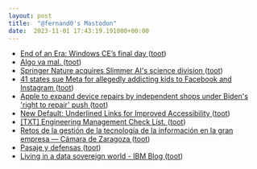```yaml
---
layout: post
title:  "@fernand0's Mastodon"
date:  2023-11-01 17:43:19.191000+00:00
---
```

*  [End of an Era: Windows CE’s final day ](https://www.hpcfactor.com/news/871/end-of-an-era-windows-ces-final-da) ([toot](https://mastodon.social/@fernand0/111336528223855902))
*  [Algo va mal. ](https://avecesunafoto.wordpress.com/2023/11/01/algo-va-mal) ([toot](https://mastodon.social/@fernand0/111336370688816587))
*  [Springer Nature acquires Slimmer AI's science division ](https://tech.eu/2023/10/25/springer-nature-acquires-slimmer-ais-science-division) ([toot](https://mastodon.social/@fernand0/111336275463229151))
*  [41 states sue Meta for allegedly addicting kids to Facebook and Instagram ](https://arstechnica.com/tech-policy/2023/10/41-states-sue-meta-for-allegedly-addicting-kids-to-facebook-and-instagram) ([toot](https://mastodon.social/@fernand0/111336051689764964))
*  [Apple to expand device repairs by independent shops under Biden's 'right to repair' push ](https://www.neowin.net/news/apple-to-expand-device-repairs-by-independent-shops-under-bidens-right-to-repair-push) ([toot](https://mastodon.social/@fernand0/111335826620661440))
*  [New Default: Underlined Links for Improved Accessibility ](https://github.blog/changelog/2023-10-18-new-default-underlined-links-for-improved-accessibility) ([toot](https://mastodon.social/@fernand0/111335471915280511))
*  [[TXT] Engineering Management Check List.   ](https://pnewman.org/engineering_mgmt_checklist.txt) ([toot](https://mastodon.social/@fernand0/111335219605537216))
*  [Retos de la gestión de la tecnología de la información en la gran empresa — Cámara de Zaragoza ](https://www.camarazaragoza.com/productos/retos-de-la-gestion-de-la-tecnologia-de-la-informacion-en-la-gran-empresa) ([toot](https://mastodon.social/@fernand0/111334996016293273))
*  [Pasaje y defensas ](https://www.flickr.com/photos/fernand0/53267401778) ([toot](https://mastodon.social/@fernand0/111334978198148287))
*  [Living in a data sovereign world - IBM Blog ](https://www.ibm.com/blog/living-in-a-data-sovereign-world) ([toot](https://mastodon.social/@fernand0/111334851550743367))
